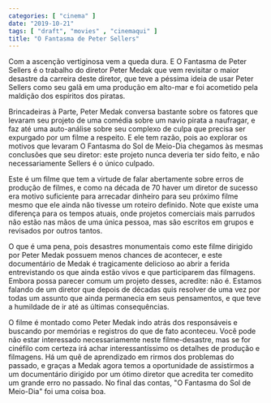 ```yaml
---
categories: [ "cinema" ]
date: "2019-10-21"
tags: [ "draft", "movies" , "cinemaqui" ]
title: "O Fantasma de Peter Sellers"
---
```

Com a ascenção vertiginosa vem a queda dura. E O Fantasma de Peter
Sellers é o trabalho do diretor Peter Medak que vem revisitar o maior
desastre da carreira deste diretor, que teve a péssima ideia de usar
Peter Sellers como seu galã em uma produção em alto-mar e foi acometido
pela maldição dos espíritos dos piratas.

Brincadeiras à Parte, Peter Medak conversa bastante sobre os fatores que
levaram seu projeto de uma comédia sobre um navio pirata a naufragar,
e faz até uma auto-análise sobre seu complexo de culpa que precisa ser
expurgado por um filme a respeito. E ele tem razão, pois ao explorar
os motivos que levaram O Fantasma do Sol de Meio-Dia chegamos às mesmas
conclusões que seu diretor: este projeto nunca deveria ter sido feito,
e não necessariamente Sellers é o único culpado.

Este é um filme que tem a virtude de falar abertamente sobre erros de
produção de filmes, e como na década de 70 haver um diretor de sucesso
era motivo suficiente para arrecadar dinheiro para seu próximo filme
mesmo que ele ainda não tivesse um roteiro definido. Note que existe uma
diferença para os tempos atuais, onde projetos comerciais mais parrudos
não estão nas mãos de uma única pessoa, mas são escritos em grupos
e revisados por outros tantos.

O que é uma pena, pois desastres monumentais como este filme dirigido
por Peter Medak possuem menos chances de acontecer, e este documentário
de Medak é tragicamente delicioso ao abrir a ferida entrevistando os
que ainda estão vivos e que participarem das filmagens. Embora possa
parecer comum um projeto desses, acredite: não é. Estamos falando de
um diretor que depois de décadas quis resolver de uma vez por todas um
assunto que ainda permanecia em seus pensamentos, e que teve a humildade
de ir até as últimas consequências.

O filme é montado como Peter Medak indo atrás dos responsáveis e
buscando por memórias e registros do que de fato aconteceu. Você
pode não estar interessado necessariamente neste filme-desastre, mas
se for cinéfilo com certeza irá achar interessantíssimo os detalhes
de produção e filmagens. Há um quê de aprendizado em rirmos dos
problemas do passado, e graças a Medak agora temos a oportunidade
de assistirmos a um documentário dirigido por um ótimo diretor que
acredita ter comedito um grande erro no passado. No final das contas,
"O Fantasma do Sol de Meio-Dia" foi uma coisa boa.
